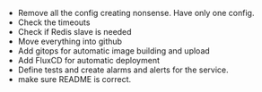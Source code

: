 
* Remove all the config creating nonsense. Have only one config.
* Check the timeouts
* Check if Redis slave is needed
* Move everything into github
* Add gitops for automatic image building and upload
* Add FluxCD for automatic deployment
* Define tests and create alarms and alerts for the service.
* make sure README is correct.